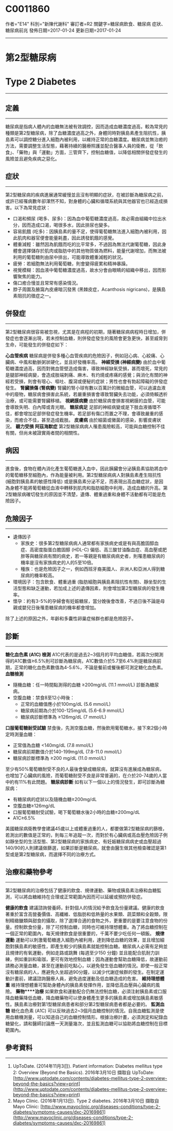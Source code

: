 # C0011860
作者="E14"
科別="新陳代謝科"
審訂者=R2
關鍵字=糖尿病飲食、糖尿病 症狀、糖尿病前兆
發佈日期=2017-01-24
更新日期=2017-01-24

----------
# 第2型糖尿病
# Type 2 Diabetes
----------
## 定義
----------

糖尿病是指病人體內的血糖無法被有效調控，因而造成血糖濃度過高，較為常見的種類是第2型糖尿病，除了血糖濃度過高之外，身體同時對胰島素產生阻抗性，胰島素可以調控糖分進入細胞內被利用，以維持正常的血糖濃度。糖尿病並無治癒的方法，需要調整生活型態，藉著持續的醫療照護並配合醫事人員的衛教，從「飲食」、「藥物」與「運動」方面，三管齊下，控制血糖值，以降低相關併發症發生的風險並且避免疾病之惡化。 

## 症狀
----------

第2型糖尿病的疾病進展通常緩慢並且沒有明顯的症狀，在被診斷為糖尿病之前，或許已經罹病數年卻渾然不知，對身體的心臟和循環系統與其他器官也已經造成損害。以下為常見症狀：

- 口渴和頻尿 (喝多、尿多)：因為血中葡萄糖濃度過高，故必需由組織中拉出水分，因而造成口渴，喝很多水，因此排尿也變多。
- 容易飢餓 (吃多)：因胰島素的量不足，使得葡萄糖無法進入細胞內被利用，因此肌肉和器官便會能量耗盡，因此誘發飢餓的感覺。
- 體重減輕：雖然因為飢餓而吃的比平常多，不過因為無法代謝葡萄糖，因此身體會選擇儲存於肌肉或脂肪中的其他物質做為燃料，能量代謝增加，而無法被利用的葡萄糖則由尿中排出，可能導致體重減輕的狀況。
- 疲勞：若細胞無法利用葡萄糖，則會變得疲累和精神暴躁。
- 視覺模糊：因血液中葡萄糖濃度過高，故水分會由眼睛的組織中移出，因而影響聚焦的能力。
- 傷口癒合慢並且常常有感染情況。
- 脖子周圍及腋窩內皮膚暗沉發黑 (黑棘皮症，Acanthosis nigricans)，是胰島素阻抗的徵症之一。
## 併發症
----------

第2型糖尿病很容易被忽視，尤其是在病程的初期，隨著糖尿病病程時日增加，併發症也會逐漸出現，若未控制血糖，則併發症發生的風險會更急更快，甚至威脅到生命，可能發生的併發症如下：

**心血管疾病**
糖尿病是併發多種心血管疾病的危險因子，例如冠心病、心絞痛、心臟病、中風和動脈粥狀硬化，並且好發機率高。
**神經受損 (神經病變)**
由於血中葡萄糖濃度過高，因而對微血管壁造成傷害，導致神經缺氧受損，甚而壞死，常見的是腿部神經病變，會造成肢端刺痛、麻木、有灼燒或疼痛的感覺；與消化有關的神經若受損，則會有噁心、嘔吐、腹瀉或便秘的症狀；男性也會有勃起障礙的併發症發生。
**腎臟損傷 (腎病變)**
腎臟的腎小球有數以百萬計的微細血管，可以過濾血液中的廢物，糖尿病會損害此系統，若嚴重損害會導致腎臟失去功能，必須倚賴透析治療，或可能需要腎臟移植。
**視網膜病變**
由於糖尿病會損害視網膜的血管，可能會導致失明、白內障或青光眼。
**糖尿病足**
足部的神經病變或是下肢血液循環不佳，都會增加足部併發症發生機率。若足部有傷口而置之不理，會導致嚴重的感染，而癒合不佳，甚至造成截肢。
**皮膚病**
由於細菌或黴菌的感染，影響皮膚狀況。
**聽力受損**
**阿茲海默症**
第2型糖尿病病人罹患風險較高，可能與血糖控制不佳有關，但尚未被證實兩者間的相關性。

## 病因
----------

進食後，食物在體內消化產生葡萄糖進入血中，因此胰臟會分泌胰島素協助將血中的葡萄糖移至細胞內，作為能量被利用。第2型糖尿病病人對胰島素產生阻抗性 (細胞對胰島素的敏感性降低) 或是胰島素分泌不足，而表現出高血糖症狀，是因為身體不能將葡萄糖從血液中轉移到肌肉和脂肪細胞中利用，造成血糖的升高。第2型糖尿病確切發生的原因並不清楚，遺傳、體重過重和身體不活動都有可能是危險因子。 

## 危險因子
----------
- 遺傳因子
  - 家族史：很多第2型糖尿病病人通常都有家族病史或是有與高膽固醇血症、高密度脂蛋白膽固醇 (HDL-C) 偏低、高三酸甘油酯血症、高血壓或肥胖等與糖尿病有關的病史，若一等親是有糖尿病病史者，則罹患糖尿病的機率是沒有家族病史的人的5至10倍。
  - 種族：也是危險因子之一，例如西班牙裔美國人、非洲人和亞洲人得到糖尿病的機率較高。
- 環境因子：包含飲食、體重過重 (脂肪細胞與胰島素阻抗性有關)、靜坐型的生活型態和缺乏運動，若加成上述的遺傳因素，則會增加第2型糖尿病的發生機率。
- 懷孕：約有3-5%的孕婦會有妊娠糖尿，當分娩後會改善，不過日後不論是母親或嬰兒日後罹患糖尿病的機率都會增加。

除了上述的原因之外，年齡和多囊性卵巢症候群也都是危險因子。

## 診斷
----------

**糖化血色素 (A1C) 檢測**
A1C代表的是過去2~3個月的平均血糖值，若兩次分開測得的A1C數值≥6.5%則可診斷為糖尿病，A1C數值介於5.7至6.4%則是糖尿病前期，正常的糖化血色素數值為4-5.6%，不論是餐前或餐後都可測定糖化血色素。 
**血糖檢測**

- 隨機血糖：任一時間點測得的血糖 ≥200mg/dL (11.1 mmol/L) 診斷為糖尿病。
- 空腹血糖：禁食8至12小時後：
  - 正常的血糖值應小於100mg/dL (5.6 mmol/L)
  - 糖尿病前期為介於100-125mg/dL (5.6-6.9 mmol/L)
  - 糖尿病診斷標準為 ≥126mg/dL (7 mmol/L)         

**口服葡萄糖耐受試驗**
禁食後，先測空腹血糖，然後飲用葡萄糖水，接下來2個小時定時測量血糖：

- 正常值為血糖 <140mg/dL (7.8 mmol/L)
- 糖尿病前期數值介於140-199mg/dL (7.8-11.0 mmol/L)
- 糖尿病診斷標準為 ≥200 mg/dL (11.0 mmol/L)

至少有50%葡萄糖耐受不良的人最後會變成糖尿病，就算沒有進展成為糖尿病，也增加了心臟病的風險，而葡萄糖耐受不良是非常普遍的，在介於20-74歲的人當中約有11%有此問題。
**糖尿病診斷**
如有以下一個以上的情況發生，即可診斷為糖尿病：

- 有糖尿病的症狀以及隨機血糖≥200mg/dL
- 空腹血糖≥126mg/dL
- 口服葡萄糖耐受試驗，喝下葡萄糖水後2小時的血糖≥200mg/dL
- A1C≥6.5%

美國糖尿病衛教學會建議45歲以上或體重過重的人，都要做第2型糖尿病的篩檢，若測出的數值是正常的，則每三年追蹤一次，而對於有心臟病或高血壓危險因子例如靜坐型的生活型態、第2型糖尿病的家族病史、有妊娠糖尿病病史或血壓超過140/90的人則建議做篩選，如果診斷是糖尿病，就會由醫生做其他檢查確認是第1型或是第2型糖尿病，而選擇不同的治療方式。

## 治療和藥物參考
----------

第2型糖尿病的治療包括了健康的飲食、規律運動、藥物或胰島素治療和血糖監測，可以將血糖維持在合理或正常範圍內因而可以延緩或預防併發症。

**健康的飲食**
建議諮詢營養師，針對個人的情況給予飲食及份量建議。健康的飲食著重於富含高營養價值、高纖維、低脂肪和低熱量的水果類、蔬菜類和全穀類，限制精緻醣類與甜食的攝取，除了選擇合適的食物之外，更重要的是要注意食物的份量。控制飲食份量，除了可控制血糖，同時也可維持理想體重。為了將血糖控制在一個正常的範圍內，每天規律飲食是很重要的，千萬不要少吃任何一頓飯。
**規律運動**
運動可以刺激葡萄糖進入細胞內被利用，達到降低血糖的效果，並且增加細胞對胰島素的敏感性，即產生較少的胰島素就能控制血糖。糖尿病人必需有足夠並且規律的有氧運動，例如走路或跳舞 (每週至少150 分鐘) 並且能配合肌耐力訓練，例如重訓和瑜珈，更可有效地控制血糖；因為運動會幫助血糖降低，故運動前請務必測量血糖，甚至在運動前吃點心，以避免發生低血糖的情況。即使一般正常沒有糖尿病的人，應避免久坐超過90分鐘，以減少代謝症候群的發生。在制定運動計畫前，建議諮詢醫療人員，避免過度運動及低血糖造成的危害。
**維持理想體重**
維持理想體重可幫助身體內的胰島素發揮作用，並降低高血壓與心臟病的風險。
**藥物****治療**
如果飲食和運動配合仍無法控制血糖，必須注射胰島素或口服降血糖藥降低血糖，降血糖藥物可以使身體產生更多的胰島素或增加胰島素敏感性。胰島素治療對第1型糖尿病患者和部分第2型糖尿病患者都是必要的。
**監測血糖**
糖化血色素 (A1C) 可以反映過去2~3個月血糖控制的情況。自我血糖監測是使用血糖機測量，可以知道自己的血糖控制情形。根據治療計畫，必須測定和紀錄血糖變化，請和醫師討論應一天測量幾次，並且監測血糖可以協助將血糖控制在目標範圍內。

## 參考資料
----------
1. UpToDate. (2014年11月3日). Patient information: Diabetes mellitus type 2: Overview (Beyond the Basics). 2016年3月10日 擷取自 UpToDate:
  [http://www.uptodate.com/contents/diabetes-mellitus-type-2-overview-beyond-the-basics?view=print](http://www.uptodate.com/contents/diabetes-mellitus-type-2-overview-beyond-the-basics?view=print)
2. Mayo Clinic. (2016年1月13日). Type 2 diabetes. 2016年3月10日 擷取自 Mayo Clinic:
  [http://www.mayoclinic.org/diseases-conditions/type-2-diabetes/symptoms-causes/dxc-20169861](http://www.mayoclinic.org/diseases-conditions/type-2-diabetes/symptoms-causes/dxc-20169861)

